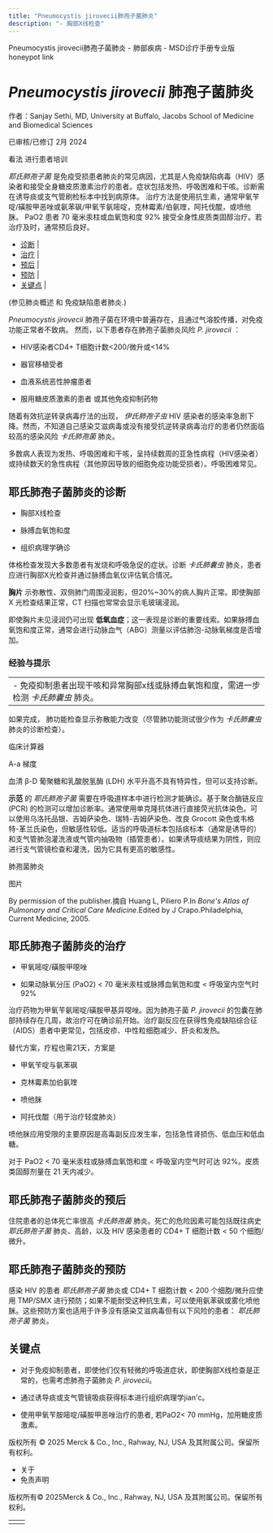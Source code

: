 ```yaml
---
title: "Pneumocystis jirovecii肺孢子菌肺炎"
description: "- 胸部X线检查"
---
```


﻿Pneumocystis jirovecii肺孢子菌肺炎 - 肺部疾病 - MSD诊疗手册专业版 honeypot link

# _Pneumocystis jirovecii_ 肺孢子菌肺炎

作者：Sanjay Sethi, MD, University at Buffalo, Jacobs School of Medicine and Biomedical Sciences

已审核/已修订 2月 2024

看法 进行患者培训

_耶氏肺孢子菌_ 是免疫受损患者肺炎的常见病因，尤其是人免疫缺陷病毒（HIV）感染者和接受全身糖皮质激素治疗的患者。症状包括发热、呼吸困难和干咳。诊断需在诱导痰或支气管刷检标本中找到病原体。 治疗方法是使用抗生素，通常甲氧苄啶/磺胺甲恶唑或氨苯砜/甲氧苄氨嘧啶，克林霉素/伯氨喹，阿托伐醌，或喷他脒。 PaO2 患者  70 毫米汞柱或血氧饱和度  92% 接受全身性皮质类固醇治疗。若治疗及时，通常预后良好。

- [诊断](#诊断_v13384784_zh) \|
- [治疗](#治疗_v13384820_zh) \|
- [预后](#预后_v13384815_zh) \|
- [预防](#预防_v13384846_zh) \|
- [关键点](#关键点_v13384851_zh) \|

(参见肺炎概述 和 免疫缺陷患者肺炎.)

_Pneumocystis jirovecii_ 肺孢子菌在环境中普遍存在，且通过气溶胶传播，对免疫功能正常者不致病。 然而，以下患者存在肺孢子菌肺炎风险 _P. jirovecii_ ：

- HIV感染者CD4+ T细胞计数<200/微升或<14%

- 器官移植受者

- 血液系统恶性肿瘤患者

- 服用糖皮质激素的患者 或其他免疫抑制药物


随着有效抗逆转录病毒疗法的出现， _伊氏肺孢子虫_ HIV 感染者的感染率急剧下降。然而，不知道自己感染艾滋病毒或没有接受抗逆转录病毒治疗的患者仍然面临较高的感染风险 _卡氏肺孢菌_ 肺炎。

多数病人表现为发热、呼吸困难和干咳，呈持续数周的亚急性病程（HIV感染者）或持续数天的急性病程（其他原因导致的细胞免疫功能受损者）。呼吸困难常见。

## 耶氏肺孢子菌肺炎的诊断

- 胸部X线检查

- 脉搏血氧饱和度

- 组织病理学确诊


体格检查发现大多数患者有发烧和呼吸急促的症状。诊断 _卡氏肺囊虫_ 肺炎，患者应进行胸部X光检查并通过脉搏血氧仪评估氧合情况。

**胸片** 示弥散性、双侧肺门周围浸润影，但20%~30%的病人胸片正常。即使胸部 X 光检查结果正常，CT 扫描也常常会显示毛玻璃浸润。

即使胸片未见浸润仍可出现 **低氧血症**；这一表现是诊断的重要线索。如果脉搏血氧饱和度正常，通常会进行动脉血气（ABG）测量以评估肺泡-动脉氧梯度是否增加。

### 经验与提示

|     |
| --- |
| - 免疫抑制患者出现干咳和异常胸部x线或脉搏血氧饱和度，需进一步检测 _卡氏肺囊虫_ 肺炎。 |

如果完成， 肺功能检查显示弥散能力改变（尽管肺功能测试很少作为 _卡氏肺囊虫_ 肺炎的诊断检查）。

临床计算器

A-a 梯度



血清 β-D 葡聚糖和乳酸脱氢酶 (LDH) 水平升高不具有特异性，但可以支持诊断。

**示范** 的 _耶氏肺孢子菌_ 需要在呼吸道样本中进行检测才能确诊。基于聚合酶链反应 (PCR) 的检测可以增加诊断率。通常使用单克隆抗体进行直接荧光抗体染色。可以使用乌洛托品银、吉姆萨染色、瑞特-吉姆萨染色、改良 Grocott 染色或韦格特-革兰氏染色，但敏感性较低。适当的呼吸道标本包括痰标本（通常是诱导的）和支气管肺泡灌洗液或气管内抽吸物（插管患者）。如果诱导痰结果为阴性，则应进行支气管镜检查和灌洗，因为它具有更高的敏感性。

肺孢菌肺炎



图片

By permission of the publisher.摘自 Huang L, Piliero P.In _Bone's Atlas of Pulmonary and Critical Care Medicine_.Edited by J Crapo.Philadelphia, Current Medicine, 2005.

## 耶氏肺孢子菌肺炎的治疗

- 甲氧嘧啶/磺胺甲噁唑

- 如果动脉氧分压 (PaO2) < 70 毫米汞柱或脉搏血氧饱和度 < 呼吸室内空气时 92%


治疗药物为甲氧苄氨嘧啶/磺胺甲基异噁唑。因为肺孢子菌 _P. jirovecii_ 的包囊在肺部持续存在几周，故治疗可在确诊前开始。治疗副反应在获得性免疫缺陷综合征（AIDS）患者中更常见，包括皮疹、中性粒细胞减少、肝炎和发热。

替代方案，疗程也需21天，方案是

- 甲氧苄啶与氨苯砜

- 克林霉素加伯氨喹

- 喷他脒

- 阿托伐醌（用于治疗轻度肺炎）


喷他脒应用受限的主要原因是高毒副反应发生率，包括急性肾损伤、低血压和低血糖。

对于 PaO2 < 70 毫米汞柱或脉搏血氧饱和度 < 呼吸室内空气时可达 92%。皮质类固醇剂量在 21 天内减少。

## 耶氏肺孢子菌肺炎的预后

住院患者的总体死亡率很高 _卡氏肺孢菌_ 肺炎。死亡的危险因素可能包括既往病史 _耶氏肺孢子菌_ 肺炎、高龄，以及 HIV 感染患者的 CD4+ T 细胞计数 < 50 个细胞/微升。

## 耶氏肺孢子菌肺炎的预防

感染 HIV 的患者 _耶氏肺孢子菌_ 肺炎或 CD4+ T 细胞计数 < 200 个细胞/微升应使用 TMP/SMX 进行预防；如果不能耐受这种抗生素，可以使用氨苯砜或雾化喷他脒。这些预防方案也适用于许多没有感染艾滋病毒但有以下风险的患者： _耶氏肺孢子菌_ 肺炎。

## 关键点

- 对于免疫抑制患者，即使他们仅有轻微的呼吸道症状，即使胸部X线检查是正常的，也需考虑肺孢子菌肺炎 _P. jirovecii_。

- 通过诱导痰或支气管镜吸痰获得标本进行组织病理学jian'c。

- 使用甲氧苄胺嘧啶/磺胺甲恶唑治疗的患者, 若PaO2< 70 mmHg，加用糖皮质激素。




版权所有 © 2025
Merck & Co., Inc., Rahway, NJ, USA 及其附属公司。保留所有权利。

- 关于
- 免责声明

版权所有© 2025Merck & Co., Inc., Rahway, NJ, USA 及其附属公司。保留所有权利。

|     |     |
| --- | --- |
|  |  |